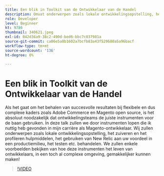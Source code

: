 ```yaml
---
title: Een blik in Toolkit van de Ontwikkelaar van de Handel
description: Omvat onderwerpen zoals lokale ontwikkelingsopstelling, het zuiveren en het profileren hulpmiddelen, het gebruiken van New Relic aan uw voordeel in een productiemilieu, en het testen.
role: Developer
level: Beginner
kt: 9786
thumbnail: 340621.jpeg
exl-id: 042d34a9-38c2-490d-bed6-bbc7c037981a
source-git-commit: ca06e5a8b1602a7bcfb83a43f529680a5a96bacf
workflow-type: tm+mt
source-wordcount: '136'
ht-degree: 0%

---
```


# Een blik in Toolkit van de Ontwikkelaar van de Handel

Als het gaat om het behalen van succesvolle resultaten bij flexibele en dus complexe kaders zoals Adobe Commerce en Magento open source, is het absoluut noodzakelijk dat ontwikkelingsteams de juiste instrumenten voor de baan gebruiken. In deze talk zullen we door instrumenten lopen die ik nuttig heb gevonden in mijn carrière als Magento-ontwikkelaar. Wij zullen onderwerpen zoals lokale ontwikkelingsopstelling, het zuiveren en het profileren hulpmiddelen, het gebruiken van New Relic aan uw voordeel in een productiemilieu, het testen etc. behandelen. We zullen enkele voorbeelden bekijken van hoe deze instrumenten het leven van ontwikkelaars, in een toch al complexe omgeving, gemakkelijker kunnen maken!

>[!VIDEO](https://video.tv.adobe.com/v/340621/?quality=12&learn=on)
